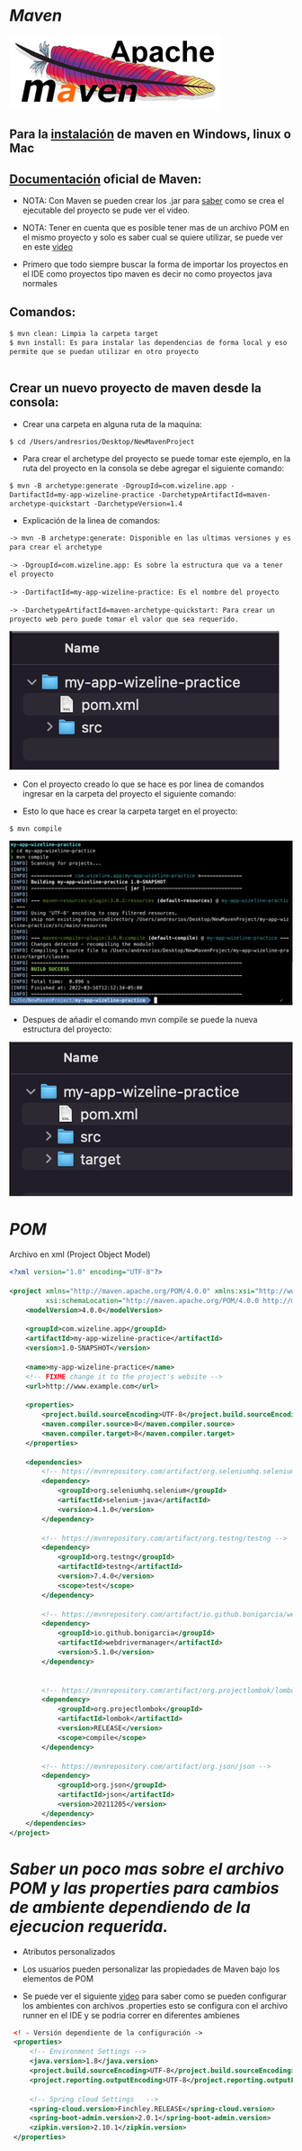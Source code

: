 # _Maven_

![Image text](https://github.com/andres4715-gif/importanDocuments/blob/master/imagenes/apache_maven_l5hy2n.png)

## Para la [instalación](https://www.youtube.com/watch?v=biBOXvSNaXg&list=PLvimn1Ins-40atMWQkxD8r8pRyPLAU0iQ&index=2) de maven en Windows, linux o Mac

## [Documentación](https://maven.apache.org/guides/getting-started/index.html) oficial de Maven:

- NOTA: Con Maven se pueden crear los .jar para [saber](https://www.youtube.com/watch?v=4OhwsOxYJWc&list=PLvimn1Ins-40atMWQkxD8r8pRyPLAU0iQ&index=3) como se crea el ejecutable del proyecto se pude ver el video.

- NOTA: Tener en cuenta que es posible tener mas de un archivo POM en el mismo proyecto y solo es saber cual se quiere utilizar, se puede ver en este [video](https://www.youtube.com/watch?v=zFcD8cqLFmo&list=PLvimn1Ins-40atMWQkxD8r8pRyPLAU0iQ&index=8)

- Primero que todo siempre buscar la forma de importar los proyectos en el IDE como proyectos tipo maven es decir no como proyectos java normales

## Comandos:

```shell
$ mvn clean: Limpia la carpeta target
$ mvn install: Es para instalar las dependencias de forma local y eso permite que se puedan utilizar en otro proyecto


```

## Crear un nuevo proyecto de maven desde la consola:

- Crear una carpeta en alguna ruta de la maquina:

```shell
$ cd /Users/andresrios/Desktop/NewMavenProject
```

- Para crear el archetype del proyecto se puede tomar este ejemplo, en la ruta del proyecto en la consola se debe agregar el siguiente comando:

```shell
$ mvn -B archetype:generate -DgroupId=com.wizeline.app -DartifactId=my-app-wizeline-practice -DarchetypeArtifactId=maven-archetype-quickstart -DarchetypeVersion=1.4
```

- Explicación de la linea de comandos:

```shell
-> mvn -B archetype:generate: Disponible en las ultimas versiones y es para crear el archetype

-> -DgroupId=com.wizeline.app: Es sobre la estructura que va a tener el proyecto

-> -DartifactId=my-app-wizeline-practice: Es el nombre del proyecto

-> -DarchetypeArtifactId=maven-archetype-quickstart: Para crear un proyecto web pero puede tomar el valor que sea requerido.
```

![Image text](https://github.com/andres4715-gif/importanDocuments/blob/master/imagenes/Screen%20Shot%202022-03-16%20at%2012.10.23%20PM.png)

- Con el proyecto creado lo que se hace es por linea de comandos ingresar en la carpeta del proyecto el siguiente comando:

- Esto lo que hace es crear la carpeta target en el proyecto:

```shell
$ mvn compile
```

![Image text](https://github.com/andres4715-gif/importanDocuments/blob/master/imagenes/Screen%20Shot%202022-03-16%20at%2012.14.50%20PM.png)

- Despues de añadir el comando mvn compile se puede la nueva estructura del proyecto:

![Image text](https://github.com/andres4715-gif/importanDocuments/blob/master/imagenes/Screen%20Shot%202022-03-16%20at%2012.19.19%20PM.png)

# _POM_

Archivo en xml (Project Object Model)

```xml
<?xml version="1.0" encoding="UTF-8"?>

<project xmlns="http://maven.apache.org/POM/4.0.0" xmlns:xsi="http://www.w3.org/2001/XMLSchema-instance"
         xsi:schemaLocation="http://maven.apache.org/POM/4.0.0 http://maven.apache.org/xsd/maven-4.0.0.xsd">
    <modelVersion>4.0.0</modelVersion>

    <groupId>com.wizeline.app</groupId>
    <artifactId>my-app-wizeline-practice</artifactId>
    <version>1.0-SNAPSHOT</version>

    <name>my-app-wizeline-practice</name>
    <!-- FIXME change it to the project's website -->
    <url>http://www.example.com</url>

    <properties>
        <project.build.sourceEncoding>UTF-8</project.build.sourceEncoding>
        <maven.compiler.source>8</maven.compiler.source>
        <maven.compiler.target>8</maven.compiler.target>
    </properties>

    <dependencies>
        <!-- https://mvnrepository.com/artifact/org.seleniumhq.selenium/selenium-java -->
        <dependency>
            <groupId>org.seleniumhq.selenium</groupId>
            <artifactId>selenium-java</artifactId>
            <version>4.1.0</version>
        </dependency>

        <!-- https://mvnrepository.com/artifact/org.testng/testng -->
        <dependency>
            <groupId>org.testng</groupId>
            <artifactId>testng</artifactId>
            <version>7.4.0</version>
            <scope>test</scope>
        </dependency>

        <!-- https://mvnrepository.com/artifact/io.github.bonigarcia/webdrivermanager -->
        <dependency>
            <groupId>io.github.bonigarcia</groupId>
            <artifactId>webdrivermanager</artifactId>
            <version>5.1.0</version>
        </dependency>


        <!-- https://mvnrepository.com/artifact/org.projectlombok/lombok -->
        <dependency>
            <groupId>org.projectlombok</groupId>
            <artifactId>lombok</artifactId>
            <version>RELEASE</version>
            <scope>compile</scope>
        </dependency>

        <!-- https://mvnrepository.com/artifact/org.json/json -->
        <dependency>
            <groupId>org.json</groupId>
            <artifactId>json</artifactId>
            <version>20211205</version>
        </dependency>
    </dependencies>
</project>

```

# _Saber un poco mas sobre el archivo POM y las properties para cambios de ambiente dependiendo de la ejecucion requerida._

- Atributos personalizados
- Los usuarios pueden personalizar las propiedades de Maven bajo los elementos de POM

- Se puede ver el siguiente [video](https://www.youtube.com/watch?v=s7boC0U4iew&list=PLvimn1Ins-40atMWQkxD8r8pRyPLAU0iQ&index=7) para saber como se pueden configurar los ambientes con archivos .properties esto se configura con el archivo runner en el IDE y se podria correr en diferentes ambienes

```xml
 <! - Versión dependiente de la configuración ->
 <properties>
     <!-- Environment Settings -->
     <java.version>1.8</java.version>
     <project.build.sourceEncoding>UTF-8</project.build.sourceEncoding>
     <project.reporting.outputEncoding>UTF-8</project.reporting.outputEncoding>

     <!-- Spring cloud Settings   -->
     <spring-cloud.version>Finchley.RELEASE</spring-cloud.version>
     <spring-boot-admin.version>2.0.1</spring-boot-admin.version>
     <zipkin.version>2.10.1</zipkin.version>
 </properties>

```

